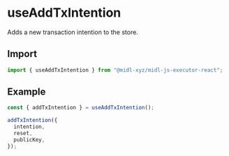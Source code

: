 # useAddTxIntention

Adds a new transaction intention to the store.

## Import

```ts
import { useAddTxIntention } from "@midl-xyz/midl-js-executor-react";
```

## Example

```ts
const { addTxIntention } = useAddTxIntention();

addTxIntention({
  intention,
  reset,
  publicKey,
});
```
